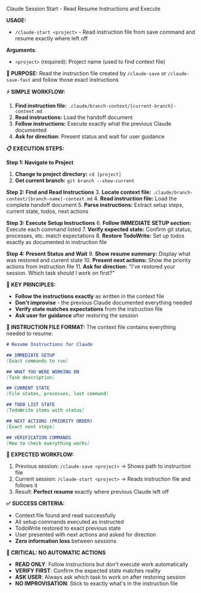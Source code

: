 Claude Session Start - Read Resume Instructions and Execute

**USAGE:**
- `/claude-start <project>` - Read instruction file from save command and resume exactly where left off

**Arguments**:
- `<project>` (required): Project name (used to find context file)

**🎯 PURPOSE:**
Read the instruction file created by `/claude-save` or `/claude-save-fast` and follow those exact instructions

**⚡ SIMPLE WORKFLOW:**
1. **Find instruction file:** `.claude/branch-context/[current-branch]-context.md`
2. **Read instructions:** Load the handoff document
3. **Follow instructions:** Execute exactly what the previous Claude documented
4. **Ask for direction:** Present status and wait for user guidance

**📋 EXECUTION STEPS:**

**Step 1: Navigate to Project**
1. **Change to project directory:** `cd [project]`
2. **Get current branch:** `git branch --show-current`

**Step 2: Find and Read Instructions**
3. **Locate context file:** `.claude/branch-context/[branch-name]-context.md`
4. **Read instruction file:** Load the complete handoff document
5. **Parse instructions:** Extract setup steps, current state, todos, next actions

**Step 3: Execute Setup Instructions**
6. **Follow IMMEDIATE SETUP section:** Execute each command listed
7. **Verify expected state:** Confirm git status, processes, etc. match expectations
8. **Restore TodoWrite:** Set up todos exactly as documented in instruction file

**Step 4: Present Status and Wait**
9. **Show resume summary:** Display what was restored and current state
10. **Present next actions:** Show the priority actions from instruction file
11. **Ask for direction:** "I've restored your session. Which task should I work on first?"

**🎯 KEY PRINCIPLES:**
- **Follow the instructions exactly** as written in the context file
- **Don't improvise** - the previous Claude documented everything needed
- **Verify state matches expectations** from the instruction file
- **Ask user for guidance** after restoring the session

**📄 INSTRUCTION FILE FORMAT:**
The context file contains everything needed to resume:
```markdown
# Resume Instructions for Claude

## IMMEDIATE SETUP
[Exact commands to run]

## WHAT YOU WERE WORKING ON
[Task description]

## CURRENT STATE
[File states, processes, last command]

## TODO LIST STATE
[TodoWrite items with status]

## NEXT ACTIONS (PRIORITY ORDER)
[Exact next steps]

## VERIFICATION COMMANDS
[How to check everything works]
```

**🔄 EXPECTED WORKFLOW:**
1. Previous session: `/claude-save <project>` → Shows path to instruction file
2. Current session: `/claude-start <project>` → Reads instruction file and follows it
3. Result: **Perfect resume** exactly where previous Claude left off

**✅ SUCCESS CRITERIA:**
- Context file found and read successfully
- All setup commands executed as instructed
- TodoWrite restored to exact previous state
- User presented with next actions and asked for direction
- **Zero information loss** between sessions

**🚨 CRITICAL: NO AUTOMATIC ACTIONS**
- **READ ONLY**: Follow instructions but don't execute work automatically
- **VERIFY FIRST**: Confirm the expected state matches reality
- **ASK USER**: Always ask which task to work on after restoring session
- **NO IMPROVISATION**: Stick to exactly what's in the instruction file
